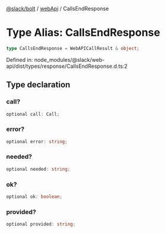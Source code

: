 [@slack/bolt](../../../../index.md) / [webApi](../index.md) / CallsEndResponse

# Type Alias: CallsEndResponse

```ts
type CallsEndResponse = WebAPICallResult & object;
```

Defined in: node\_modules/@slack/web-api/dist/types/response/CallsEndResponse.d.ts:2

## Type declaration

### call?

```ts
optional call: Call;
```

### error?

```ts
optional error: string;
```

### needed?

```ts
optional needed: string;
```

### ok?

```ts
optional ok: boolean;
```

### provided?

```ts
optional provided: string;
```
